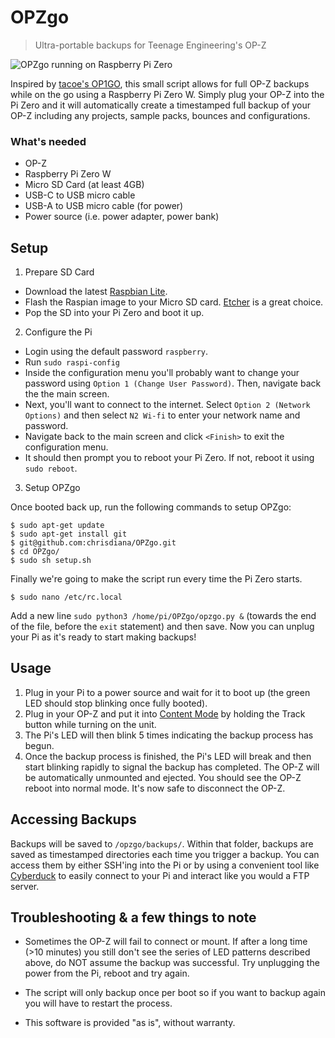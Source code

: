 # OPZgo

>Ultra-portable backups for Teenage Engineering's OP-Z

![OPZgo running on Raspberry Pi Zero](https://i.imgur.com/aqGDum8.jpg)

Inspired by [tacoe's OP1GO](https://github.com/tacoe/OP1GO), this small script allows for full OP-Z backups while on the go using a Raspberry Pi Zero W. Simply plug your OP-Z into the Pi Zero and it will automatically create a timestamped full backup of your OP-Z including any projects, sample packs, bounces and configurations.

### What's needed

* OP-Z
* Raspberry Pi Zero W
* Micro SD Card (at least 4GB)
* USB-C to USB micro cable
* USB-A to USB micro cable (for power)
* Power source (i.e. power adapter, power bank)

## Setup

1. Prepare SD Card

* Download the latest [Raspbian Lite](https://www.raspberrypi.org/downloads/raspbian/).
* Flash the Raspian image to your Micro SD card. [Etcher](https://www.balena.io/etcher/) is a great choice.
* Pop the SD into your Pi Zero and boot it up.  

2. Configure the Pi

* Login using the default password `raspberry`.
* Run `sudo raspi-config` 
* Inside the configuration menu you'll probably want to change your password using `Option 1 (Change User Password)`. Then, navigate back the the main screen.
* Next, you'll want to connect to the internet. Select `Option 2 (Network Options)` and then select `N2 Wi-fi` to enter your network name and password.
* Navigate back to the main screen and click `<Finish>` to exit the configuration menu.
* It should then prompt you to reboot your Pi Zero. If not, reboot it using `sudo reboot`.

3. Setup OPZgo

Once booted back up, run the following commands to setup OPZgo:

```
$ sudo apt-get update
$ sudo apt-get install git
$ git@github.com:chrisdiana/OPZgo.git
$ cd OPZgo/
$ sudo sh setup.sh
```

Finally we're going to make the script run every time the Pi Zero starts.

```
$ sudo nano /etc/rc.local
```

Add a new line `sudo python3 /home/pi/OPZgo/opzgo.py &` (towards the end of the file, before the `exit` statement) and then save. Now you can unplug your Pi as it's ready to start making backups!


## Usage

1. Plug in your Pi to a power source and wait for it to boot up (the green LED should stop blinking once fully booted).
2. Plug in your OP-Z and put it into [Content Mode](https://teenage.engineering/guides/op-z/disk-modes) by holding the Track button while turning on the unit.
3. The Pi's LED will then blink 5 times indicating the backup process has begun.
4. Once the backup process is finished, the Pi's LED will break and then start blinking rapidly to signal the backup has completed. The OP-Z will be automatically unmounted and ejected. You should see the OP-Z reboot into normal mode. It's now safe to disconnect the OP-Z.


## Accessing Backups

Backups will be saved to `/opzgo/backups/`. Within that folder, backups are saved as timestamped directories each time you trigger a backup. You can access them by either SSH'ing into the Pi or by using a convenient tool like [Cyberduck](https://cyberduck.io) to easily connect to your Pi and interact like you would a FTP server.


## Troubleshooting & a few things to note

* Sometimes the OP-Z will fail to connect or mount. If after a long time (>10 minutes) you still don't see the series of LED patterns described above, do NOT assume the backup was successful. Try unplugging the power from the Pi, reboot and try again.

* The script will only backup once per boot so if you want to backup again you will have to restart the process.

* This software is provided "as is", without warranty. 